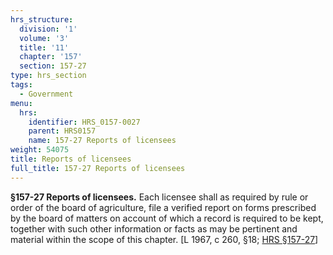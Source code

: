 ```yaml
---
hrs_structure:
  division: '1'
  volume: '3'
  title: '11'
  chapter: '157'
  section: 157-27
type: hrs_section
tags:
  - Government
menu:
  hrs:
    identifier: HRS_0157-0027
    parent: HRS0157
    name: 157-27 Reports of licensees
weight: 54075
title: Reports of licensees
full_title: 157-27 Reports of licensees
---
```

**§157-27 Reports of licensees.** Each licensee shall as required by rule or order of the board of agriculture, file a verified report on forms prescribed by the board of matters on account of which a record is required to be kept, together with such other information or facts as may be pertinent and material within the scope of this chapter. [L 1967, c 260, §18; [HRS §157-27](/title-11/chapter-157/section-157-27/)]